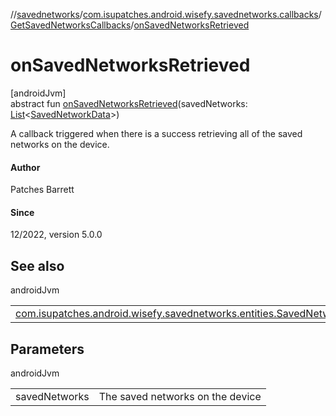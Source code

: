 //[savednetworks](../../../index.md)/[com.isupatches.android.wisefy.savednetworks.callbacks](../index.md)/[GetSavedNetworksCallbacks](index.md)/[onSavedNetworksRetrieved](on-saved-networks-retrieved.md)

# onSavedNetworksRetrieved

[androidJvm]\
abstract fun [onSavedNetworksRetrieved](on-saved-networks-retrieved.md)(savedNetworks: [List](https://kotlinlang.org/api/latest/jvm/stdlib/kotlin.collections/-list/index.html)&lt;[SavedNetworkData](../../com.isupatches.android.wisefy.savednetworks.entities/-saved-network-data/index.md)&gt;)

A callback triggered when there is a success retrieving all of the saved networks on the device.

#### Author

Patches Barrett

#### Since

12/2022, version 5.0.0

## See also

androidJvm

| | |
|---|---|
| [com.isupatches.android.wisefy.savednetworks.entities.SavedNetworkData](../../com.isupatches.android.wisefy.savednetworks.entities/-saved-network-data/index.md) |  |

## Parameters

androidJvm

| | |
|---|---|
| savedNetworks | The saved networks on the device |
